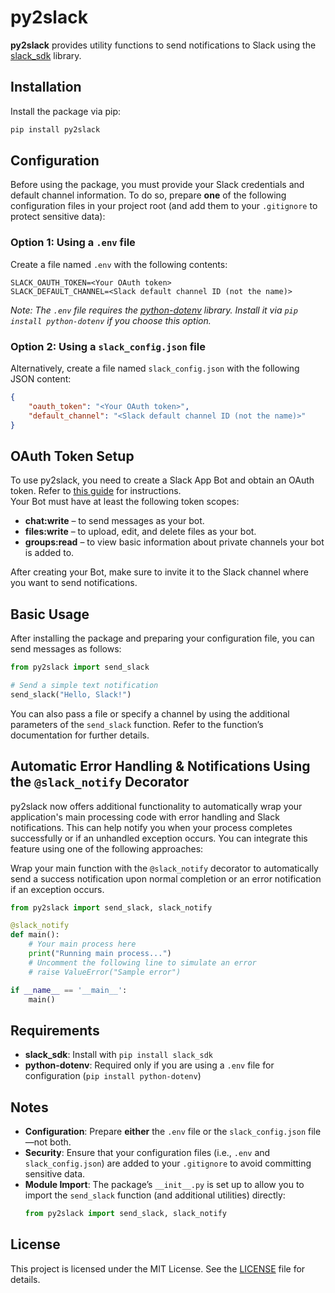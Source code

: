 # py2slack

**py2slack** provides utility functions to send notifications to Slack using the [slack_sdk](https://pypi.org/project/slack-sdk/) library.

## Installation

Install the package via pip:

```bash
pip install py2slack
```

## Configuration

Before using the package, you must provide your Slack credentials and default channel information. To do so, prepare **one** of the following configuration files in your project root (and add them to your `.gitignore` to protect sensitive data):

### Option 1: Using a `.env` file

Create a file named `.env` with the following contents:

```dotenv
SLACK_OAUTH_TOKEN=<Your OAuth token>
SLACK_DEFAULT_CHANNEL=<Slack default channel ID (not the name)>
```

*Note: The `.env` file requires the [python-dotenv](https://pypi.org/project/python-dotenv/) library. Install it via `pip install python-dotenv` if you choose this option.*

### Option 2: Using a `slack_config.json` file

Alternatively, create a file named `slack_config.json` with the following JSON content:

```json
{
    "oauth_token": "<Your OAuth token>",
    "default_channel": "<Slack default channel ID (not the name)>"
}
```

## OAuth Token Setup

To use py2slack, you need to create a Slack App Bot and obtain an OAuth token. Refer to [this guide](https://qiita.com/kobayashi_ryo/items/a194e620b49edad27364) for instructions.  
Your Bot must have at least the following token scopes:
- **chat:write** – to send messages as your bot.
- **files:write** – to upload, edit, and delete files as your bot.
- **groups:read** – to view basic information about private channels your bot is added to.

After creating your Bot, make sure to invite it to the Slack channel where you want to send notifications.

## Basic Usage

After installing the package and preparing your configuration file, you can send messages as follows:

```python
from py2slack import send_slack

# Send a simple text notification
send_slack("Hello, Slack!")
```

You can also pass a file or specify a channel by using the additional parameters of the `send_slack` function. Refer to the function’s documentation for further details.

## Automatic Error Handling & Notifications Using the `@slack_notify` Decorator

py2slack now offers additional functionality to automatically wrap your application's main processing code with error handling and Slack notifications. This can help notify you when your process completes successfully or if an unhandled exception occurs. You can integrate this feature using one of the following approaches:


Wrap your main function with the `@slack_notify` decorator to automatically send a success notification upon normal completion or an error notification if an exception occurs.

```python
from py2slack import send_slack, slack_notify

@slack_notify
def main():
    # Your main process here
    print("Running main process...")
    # Uncomment the following line to simulate an error
    # raise ValueError("Sample error")

if __name__ == '__main__':
    main()
```

## Requirements

- **slack_sdk**: Install with `pip install slack_sdk`
- **python-dotenv**: Required only if you are using a `.env` file for configuration (`pip install python-dotenv`)

## Notes

- **Configuration**: Prepare **either** the `.env` file or the `slack_config.json` file—not both.
- **Security**: Ensure that your configuration files (i.e., `.env` and `slack_config.json`) are added to your `.gitignore` to avoid committing sensitive data.
- **Module Import**: The package’s `__init__.py` is set up to allow you to import the `send_slack` function (and additional utilities) directly:
  ```python
  from py2slack import send_slack, slack_notify
  ```

## License

This project is licensed under the MIT License. See the [LICENSE](LICENSE) file for details.